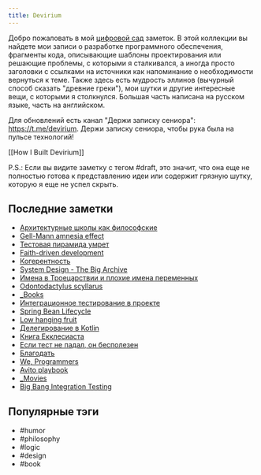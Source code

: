 ```yaml
---
title: Devirium
---
```


Добро пожаловать в мой [цифровой сад](https://maggieappleton.com/garden-history) заметок. В этой коллекции вы найдете мои записи о разработке программного обеспечения, фрагменты кода, описывающие шаблоны проектирования или решающие проблемы, с которыми я сталкивался, а иногда просто заголовки с ссылками на источники как напоминание о необходимости вернуться к теме. Также здесь есть мудрость эллинов (вычурный способ сказать "древние греки"), мои шутки и другие интересные вещи, с которыми я столкнулся. Большая часть написана на русском языке, часть на английском.

Для обновлений есть канал "Держи записку сениора": https://t.me/devirium. Держи записку сениора, чтобы рука была на пульсе технологий!

[[How I Built Devirium]]

P.S.: Если вы видите заметку с тегом #draft, это значит, что она еще не полностью готова к представлению идеи или содержит грязную шутку, которую я еще не успел скрыть.

## Последние заметки
- [Архитектурные школы как философские](2025-03/Архитектурные-школы-как-философские.md)
- [Gell-Mann amnesia effect](2025-03/Gell-Mann-amnesia-effect.md)
- [Тестовая пирамида умрет](2025-03/Тестовая-пирамида-умрет.md)
- [Faith-driven development](2025-03/Faith-driven-development.md)
- [Когерентность](2025-03/Когерентность.md)
- [ System Design - The Big Archive](2025-03/-System-Design---The-Big-Archive.md)
- [Имена в Троецарствии и плохие имена переменных](limbo/Имена-в-Троецарствии-и-плохие-имена-переменных.md)
- [Odontodactylus scyllarus](2025-03/Odontodactylus-scyllarus.md)
- [_Books](_Books.md)
- [Интеграционное тестирование в проекте](2025-03/Интеграционное-тестирование-в-проекте.md)
- [Spring Bean Lifecycle](2025-03/Spring-Bean-Lifecycle.md)
- [Low hanging fruit](2025-03/Low-hanging-fruit.md)
- [Делегирование в Kotlin](2025-03/Делегирование-в-Kotlin.md)
- [Книга Екклесиаста](2025/2025-02/Книга-Екклесиаста.md)
- [Если тест не падал, он бесполезен](2025/2025-02/Если-тест-не-падал,-он-бесполезен.md)
- [Благодать](2025/2025-02/Благодать.md)
- [We, Programmers](2025/2025-02/We,-Programmers.md)
- [Avito playbook](2025-03/Avito-playbook.md)
- [_Movies](_Movies.md)
- [Big Bang Integration Testing](2025-03/Big-Bang-Integration-Testing.md)


## Популярные тэги
- #humor
- #philosophy
- #logic
- #design
- #book
